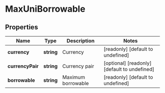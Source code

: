 # MaxUniBorrowable

## Properties

Name | Type | Description | Notes
------------ | ------------- | ------------- | -------------
**currency** | **string** | Currency | [readonly] [default to undefined]
**currencyPair** | **string** | Currency pair | [optional] [readonly] [default to undefined]
**borrowable** | **string** | Maximum borrowable | [readonly] [default to undefined]

